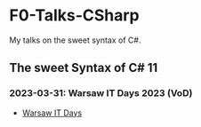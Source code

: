 # F0-Talks-CSharp
My talks on the sweet syntax of C#.

## The sweet Syntax of C# 11

### 2023-03-31: Warsaw IT Days 2023 (VoD)
- [Warsaw IT Days](https://warszawskiedniinformatyki.pl/en/)
